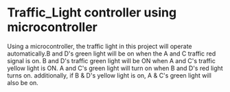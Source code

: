 # Traffic_Light controller using microcontroller
Using a microcontroller, the traffic light in this project will operate automatically.B and D's green light will be on when the A and C traffic red signal is on. B and D's traffic green light will be ON when A and C's traffic yellow light is ON. A and C's green light will turn on when B and D's red light turns on. additionally, if B & D's yellow light is on, A & C's green light will also be on.
